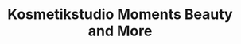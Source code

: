 ---
title: "Kosmetikstudio Moments Beauty and More"
url: /oer-erkenschwick/kosmetikstudio-moments-beauty-and-more/
shop: Kosmetik
---